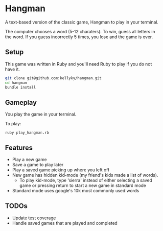 # Hangman
A text-based version of the classic game, Hangman to play in your terminal.

The computer chooses a word (5-12 charaters). To win, guess all letters in the word. If you guess incorrectly 5 times, you lose and the game is over.

## Setup
This game was written in Ruby and you'll need Ruby to play if you do not have it. 

```sh
git clone git@github.com:kellyky/hangman.git
cd hangman
bundle install
```

## Gameplay
You play the game in your terminal. 

To play:
```
ruby play_hangman.rb
```

## Features
- Play a new game
- Save a game to play later
- Play a saved game picking up where you left off
- New game has hidden kid-mode (my friend's kids made a list of words).
  - To play kid-mode, type 'sierra' instead of either selecting a saved game or pressing return to start a new game in standard mode
- Standard mode uses google's 10k most commonly used words

## TODOs
- Update test coverage
- Handle saved games that are played and completed
